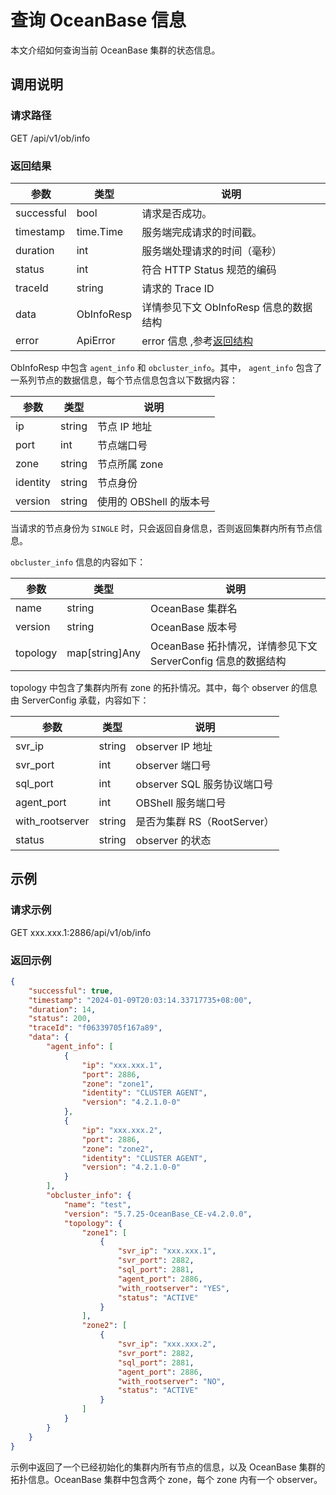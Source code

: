 # 查询 OceanBase 信息

本文介绍如何查询当前 OceanBase 集群的状态信息。

## 调用说明

### 请求路径

GET /api/v1/ob/info

### 返回结果

| 参数 | 类型 | 说明 |
| --- | --- | --- |
| successful | bool | 请求是否成功。 |
| timestamp | time.Time | 服务端完成请求的时间戳。 |
| duration | int | 服务端处理请求的时间（毫秒） |
| status | int | 符合 HTTP Status 规范的编码 |
| traceId | string | 请求的 Trace ID |
| data | ObInfoResp | 详情参见下文 ObInfoResp 信息的数据结构 |
| error | ApiError | error 信息 ,参考[返回结构](100.api-call-intro.md##返回结构) |

ObInfoResp 中包含 `agent_info` 和 `obcluster_info`。其中，
`agent_info` 包含了一系列节点的数据信息，每个节点信息包含以下数据内容：

| 参数 | 类型 | 说明 |
| --- | --- | --- |
| ip | string | 节点 IP 地址 |
| port | int | 节点端口号 |
| zone | string | 节点所属 zone |
| identity | string | 节点身份 |
| version | string | 使用的 OBShell 的版本号 |

当请求的节点身份为 `SINGLE` 时，只会返回自身信息，否则返回集群内所有节点信息。

`obcluster_info` 信息的内容如下：

| 参数 | 类型 | 说明 |
| --- | --- | --- |
| name | string | OceanBase 集群名 |
| version | string | OceanBase 版本号 |
| topology | map[string]Any | OceanBase 拓扑情况，详情参见下文 ServerConfig 信息的数据结构 |

topology 中包含了集群内所有 zone 的拓扑情况。其中，每个 observer 的信息由 ServerConfig 承载，内容如下：

| 参数 | 类型 | 说明 |
| --- | --- | --- |
| svr_ip | string | observer IP 地址 |
| svr_port | int | observer 端口号  |
| sql_port | int | observer SQL 服务协议端口号 |
| agent_port | int | OBShell 服务端口号 |
| with_rootserver | string | 是否为集群 RS（RootServer） |
| status | string | observer 的状态 |

## 示例

### 请求示例

GET xxx.xxx.1:2886/api/v1/ob/info

### 返回示例

```json
{
    "successful": true,
    "timestamp": "2024-01-09T20:03:14.33717735+08:00",
    "duration": 14,
    "status": 200,
    "traceId": "f06339705f167a89",
    "data": {
        "agent_info": [
            {
                "ip": "xxx.xxx.1",
                "port": 2886,
                "zone": "zone1",
                "identity": "CLUSTER AGENT",
                "version": "4.2.1.0-0"
            },
            {
                "ip": "xxx.xxx.2",
                "port": 2886,
                "zone": "zone2",
                "identity": "CLUSTER AGENT",
                "version": "4.2.1.0-0"
            }
        ],
        "obcluster_info": {
            "name": "test",
            "version": "5.7.25-OceanBase_CE-v4.2.0.0",
            "topology": {
                "zone1": [
                    {
                        "svr_ip": "xxx.xxx.1",
                        "svr_port": 2882,
                        "sql_port": 2881,
                        "agent_port": 2886,
                        "with_rootserver": "YES",
                        "status": "ACTIVE"
                    }
                ],
                "zone2": [
                    {
                        "svr_ip": "xxx.xxx.2",
                        "svr_port": 2882,
                        "sql_port": 2881,
                        "agent_port": 2886,
                        "with_rootserver": "NO",
                        "status": "ACTIVE"
                    }
                ]
            }
        }
    }
}
```

示例中返回了一个已经初始化的集群内所有节点的信息，以及 OceanBase 集群的拓扑信息。OceanBase 集群中包含两个 zone，每个 zone 内有一个 observer。
